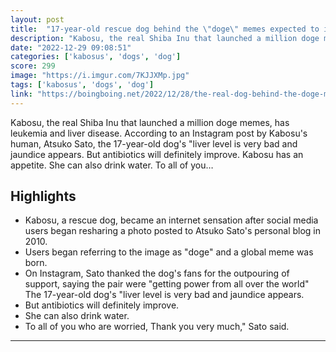 ```yaml
---
layout: post
title:  "17-year-old rescue dog behind the \"doge\" memes expected to improve despite leukemia"
description: "Kabosu, the real Shiba Inu that launched a million doge memes, has leukemia and liver disease. According to an Instagram post by Kabosu's human, Atsuko Sato, the 17-year-old dog's \"liver level is very bad and jaundice appears. But antibiotics will definitely improve. Kabosu has an appetite. She can also drink water. To all of you…"
date: "2022-12-29 09:08:51"
categories: ['kabosus', 'dogs', 'dog']
score: 299
image: "https://i.imgur.com/7KJJXMp.jpg"
tags: ['kabosus', 'dogs', 'dog']
link: "https://boingboing.net/2022/12/28/the-real-dog-behind-the-doge-memes-has-cancer.html"
---
```


Kabosu, the real Shiba Inu that launched a million doge memes, has leukemia and liver disease. According to an Instagram post by Kabosu's human, Atsuko Sato, the 17-year-old dog's \"liver level is very bad and jaundice appears. But antibiotics will definitely improve. Kabosu has an appetite. She can also drink water. To all of you…

## Highlights

- Kabosu, a rescue dog, became an internet sensation after social media users began resharing a photo posted to Atsuko Sato's personal blog in 2010.
- Users began referring to the image as "doge" and a global meme was born.
- On Instagram, Sato thanked the dog's fans for the outpouring of support, saying the pair were "getting power from all over the world" The 17-year-old dog's "liver level is very bad and jaundice appears.
- But antibiotics will definitely improve.
- She can also drink water.
- To all of you who are worried, Thank you very much," Sato said.

---
